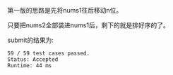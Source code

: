 第一版的思路是先将nums1往后移动n位。

只要把nums2全部装进nums1后，剩下的就是排好序的了。

submit的结果为:
```
59 / 59 test cases passed.
Status: Accepted
Runtime: 44 ms
```
